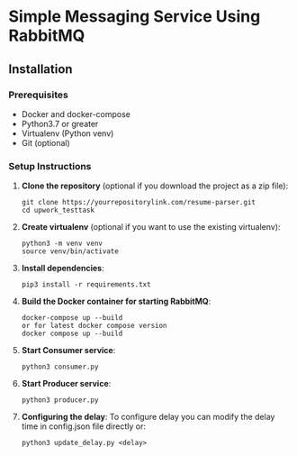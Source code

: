 # Simple Messaging Service Using RabbitMQ

## Installation

### Prerequisites
- Docker and docker-compose
- Python3.7 or greater
- Virtualenv (Python venv)
- Git (optional)

### Setup Instructions
1. **Clone the repository** (optional if you download the project as a zip file):
   ```
   git clone https://yourrepositorylink.com/resume-parser.git
   cd upwork_testtask
   ```
2. **Create virtualenv** (optional if you want to use the existing virtualenv):
    ```
    python3 -m venv venv
    source venv/bin/activate
    ```
3. **Install dependencies**:
    ```
    pip3 install -r requirements.txt
    ```
4. **Build the Docker container for starting RabbitMQ**:
   ```
   docker-compose up --build
   or for latest docker compose version 
   docker compose up --build
   ```
5. **Start Consumer service**:
   ```
   python3 consumer.py
   ```
6. **Start Producer service**:
    ```
    python3 producer.py
    ```
7. **Configuring the delay**:
    To configure delay you can modify the delay time in config.json file directly or:
    
    ```
    python3 update_delay.py <delay>
    ```
